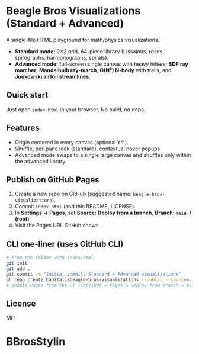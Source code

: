 # Beagle Bros Visualizations (Standard + Advanced)

A single-file HTML playground for math/physics visualizations.  
- **Standard mode:** 2×2 grid, 64-piece library (Lissajous, roses, spirographs, harmonographs, spirals).  
- **Advanced mode:** full-screen single canvas with heavy hitters: **SDF ray marcher**, **Mandelbulb ray-march**, **O(N²) N‑body** with trails, and **Joukowski airfoil streamlines**.

## Quick start
Just open `index.html` in your browser. No build, no deps.

## Features
- Origin centered in every canvas (optional Y↑).
- Shuffle, per-pane lock (standard), contextual hover popups.
- Advanced mode swaps to a single large canvas and shuffles only within the advanced library.

## Publish on GitHub Pages
1. Create a new repo on GitHub (suggested name: `beagle-bros-visualizations`).  
2. Commit `index.html` (and this README, LICENSE).  
3. In **Settings → Pages**, set **Source: Deploy from a branch**, **Branch: `main`**, **/ (root)**.  
4. Visit the Pages URL GitHub shows.

## CLI one-liner (uses GitHub CLI)
```bash
# from the folder with index.html
git init
git add .
git commit -m "Initial commit: Standard + Advanced visualizations"
gh repo create Capitali/beagle-bros-visualizations --public --source=. --remote=origin --push
# enable Pages from the UI (Settings → Pages → Deploy from branch → main /root)
```

## License
MIT
# BBrosStylin
